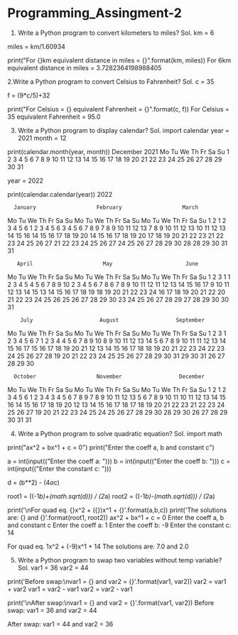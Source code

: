 # Programming_Assingment-2

1. Write a Python program to convert kilometers to miles?
Sol.
km = 6

miles = km/1.60934

print("For {}km equivalent distance in miles = {}".format(km, miles))
For 6km equivalent distance in miles = 3.7282364198988405


2.Write a Python program to convert Celsius to Fahrenheit?
Sol.
c = 35

f = (9*c/5)+32

print("For Celsius = {} equivalent Fahrenheit = {}".format(c, f))
For Celsius = 35 equivalent Fahrenheit = 95.0



3. Write a Python program to display calendar?
Sol.
import calendar
year = 2021
month = 12

print(calendar.month(year, month))
   December 2021
Mo Tu We Th Fr Sa Su
       1  2  3  4  5
 6  7  8  9 10 11 12
13 14 15 16 17 18 19
20 21 22 23 24 25 26
27 28 29 30 31

year = 2022

print(calendar.calendar(year))
                                  2022

      January                   February                   March
Mo Tu We Th Fr Sa Su      Mo Tu We Th Fr Sa Su      Mo Tu We Th Fr Sa Su
                1  2          1  2  3  4  5  6          1  2  3  4  5  6
 3  4  5  6  7  8  9       7  8  9 10 11 12 13       7  8  9 10 11 12 13
10 11 12 13 14 15 16      14 15 16 17 18 19 20      14 15 16 17 18 19 20
17 18 19 20 21 22 23      21 22 23 24 25 26 27      21 22 23 24 25 26 27
24 25 26 27 28 29 30      28                        28 29 30 31
31

       April                      May                       June
Mo Tu We Th Fr Sa Su      Mo Tu We Th Fr Sa Su      Mo Tu We Th Fr Sa Su
             1  2  3                         1             1  2  3  4  5
 4  5  6  7  8  9 10       2  3  4  5  6  7  8       6  7  8  9 10 11 12
11 12 13 14 15 16 17       9 10 11 12 13 14 15      13 14 15 16 17 18 19
18 19 20 21 22 23 24      16 17 18 19 20 21 22      20 21 22 23 24 25 26
25 26 27 28 29 30         23 24 25 26 27 28 29      27 28 29 30
                          30 31

        July                     August                  September
Mo Tu We Th Fr Sa Su      Mo Tu We Th Fr Sa Su      Mo Tu We Th Fr Sa Su
             1  2  3       1  2  3  4  5  6  7                1  2  3  4
 4  5  6  7  8  9 10       8  9 10 11 12 13 14       5  6  7  8  9 10 11
11 12 13 14 15 16 17      15 16 17 18 19 20 21      12 13 14 15 16 17 18
18 19 20 21 22 23 24      22 23 24 25 26 27 28      19 20 21 22 23 24 25
25 26 27 28 29 30 31      29 30 31                  26 27 28 29 30

      October                   November                  December
Mo Tu We Th Fr Sa Su      Mo Tu We Th Fr Sa Su      Mo Tu We Th Fr Sa Su
                1  2          1  2  3  4  5  6                1  2  3  4
 3  4  5  6  7  8  9       7  8  9 10 11 12 13       5  6  7  8  9 10 11
10 11 12 13 14 15 16      14 15 16 17 18 19 20      12 13 14 15 16 17 18
17 18 19 20 21 22 23      21 22 23 24 25 26 27      19 20 21 22 23 24 25
24 25 26 27 28 29 30      28 29 30                  26 27 28 29 30 31
31



4. Write a Python program to solve quadratic equation?
Sol.
import math

print("ax^2 + bx^1 + c = 0")
print("Enter the coeff a, b and constant c")

a = int(input(("Enter the coeff a: ")))
b = int(input(("Enter the coeff b: ")))
c = int(input(("Enter the constant c: ")))

d = (b**2) - (4*a*c)

root1 = ((-1*b)+(math.sqrt(d))) / (2*a)
root2 = ((-1*b)-(math.sqrt(d))) / (2*a)

print('\nFor quad eq. {}x^2 + ({})x^1 + {}'.format(a,b,c))
print('The solutions are: {} and {}'.format(root1, root2))
ax^2 + bx^1 + c = 0
Enter the coeff a, b and constant c
Enter the coeff a: 1
Enter the coeff b: -9
Enter the constant c: 14

For quad eq. 1x^2 + (-9)x^1 + 14
The solutions are: 7.0 and 2.0



5. Write a Python program to swap two variables without temp variable?
Sol.
var1 = 36
var2 = 44

print('Before swap:\nvar1 = {} and var2 = {}'.format(var1, var2))
var2 = var1 + var2
var1 = var2 - var1
var2 = var2 - var1

print('\nAfter swap:\nvar1 = {} and var2 = {}'.format(var1, var2))
Before swap:
var1 = 36 and var2 = 44

After swap:
var1 = 44 and var2 = 36

